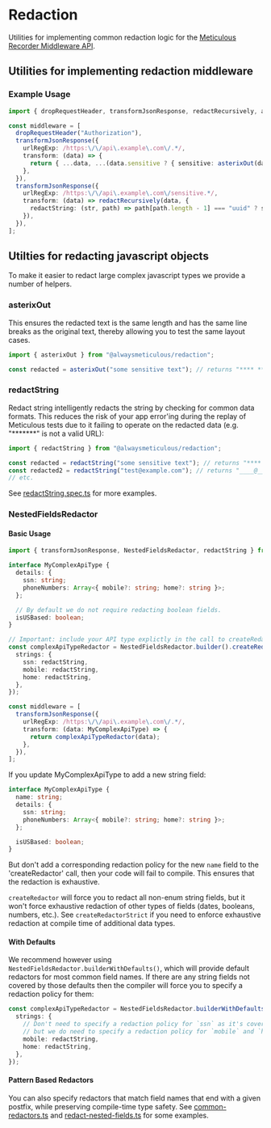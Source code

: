 # Redaction

Utilities for implementing common redaction logic for the [Meticulous Recorder Middleware API](https://github.com/alwaysmeticulous/meticulous-sdk/blob/main/packages/sdk-bundles-api/src/record/middleware.ts).

## Utilities for implementing redaction middleware

### Example Usage

```ts
import { dropRequestHeader, transformJsonResponse, redactRecursively, asterixOut } from "@alwaysmeticulous/redaction";

const middleware = [
  dropRequestHeader("Authorization"),
  transformJsonResponse({
    urlRegExp: /https:\/\/api\.example\.com\/.*/,
    transform: (data) => {
      return { ...data, ...(data.sensitive ? { sensitive: asterixOut(data.sensitive) } : {}) };
    },
  }),
  transformJsonResponse({
    urlRegExp: /https:\/\/api\.example\.com\/sensitive.*/,
    transform: (data) => redactRecursively(data, {
      redactString: (str, path) => path[path.length - 1] === "uuid" ? str : asterixOut(str),
    }),
  }),
];
```

## Utilties for redacting javascript objects

To make it easier to redact large complex javascript types we provide a number of helpers.

### asterixOut

This ensures the redacted text is the same length and has the same line breaks as the original text,
thereby allowing you to test the same layout cases.

```ts
import { asterixOut } from "@alwaysmeticulous/redaction";

const redacted = asterixOut("some sensitive text"); // returns "**** ********* ****"
```

### redactString

Redact string intelligently redacts the string by checking for common data formats. This reduces the
risk of your app error'ing during the replay of Meticulous tests due to it failing to operate on the
redacted data (e.g. "*******" is not a valid URL):

```ts
import { redactString } from "@alwaysmeticulous/redaction";

const redacted = redactString("some sensitive text"); // returns "**** ********* ****"
const redacted2 = redactString("test@example.com"); // returns "____@_______.com"
// etc.
```

See [redactString.spec.ts](packages/redaction/src/generic/__tests__/redact-string.spec.ts) for more examples.

### NestedFieldsRedactor

#### Basic Usage

```ts
import { transformJsonResponse, NestedFieldsRedactor, redactString } from "@alwaysmeticulous/redaction";

interface MyComplexApiType {
  details: {
    ssn: string;
    phoneNumbers: Array<{ mobile?: string; home?: string }>;
  };

  // By default we do not require redacting boolean fields.
  isUSBased: boolean;
}

// Important: include your API type explictly in the call to createRedactor (`createRedactor<MyComplexApiType>`)
const complexApiTypeRedactor = NestedFieldsRedactor.builder().createRedactor<MyComplexApiType>({
  strings: {
    ssn: redactString,
    mobile: redactString,
    home: redactString,
  },
});

const middleware = [
  transformJsonResponse({
    urlRegExp: /https:\/\/api\.example\.com\/.*/,
    transform: (data: MyComplexApiType) => {
      return complexApiTypeRedactor(data);
    },
  }),
];
```

If you update MyComplexApiType to add a new string field:

```ts
interface MyComplexApiType {
  name: string;
  details: {
    ssn: string;
    phoneNumbers: Array<{ mobile?: string; home?: string }>;
  };

  isUSBased: boolean;
}
```

But don't add a corresponding redaction policy for the new `name` field to the 'createRedactor' call, then your
code will fail to compile. This ensures that the redaction is exhaustive.

`createRedactor` will force you to redact all non-enum string fields, but it won't force exhaustive redaction of
other types of fields (dates, booleans, numbers, etc.). See `createRedactorStrict` if you need to enforce exhaustive
redaction at compile time of additional data types.

#### With Defaults

We recommend however using `NestedFieldsRedactor.builderWithDefaults()`, which will provide default redactors
for most common field names. If there are any string fields not covered by those defaults then the compiler will
force you to specify a redaction policy for them:

```ts
const complexApiTypeRedactor = NestedFieldsRedactor.builderWithDefaults().createRedactor<MyComplexApiType>({
  strings: {
    // Don't need to specify a redaction policy for `ssn` as it's covered by the defaults,
    // but we do need to specify a redaction policy for `mobile` and `home` as they're not covered by the defaults.
    mobile: redactString,
    home: redactString,
  },
});
```

#### Pattern Based Redactors

You can also specify redactors that match field names that end with a given postfix, while preserving
compile-time type safety. See [common-redactors.ts](packages/redaction/src/generic/common-redactors.ts)
and [redact-nested-fields.ts](packages/redaction/src/generic/redact-nested-fields.ts) for some examples.
